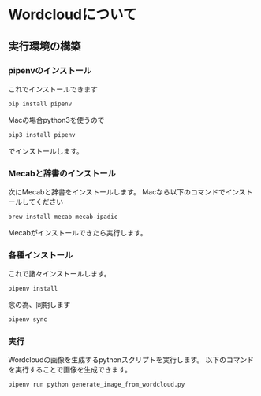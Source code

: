 # Wordcloudについて

## 実行環境の構築

### pipenvのインストール

これでインストールできます

```sh
pip install pipenv
```

Macの場合python3を使うので

```sh
pip3 install pipenv
```

でインストールします。

### Mecabと辞書のインストール

次にMecabと辞書をインストールします。
Macなら以下のコマンドでインストールしてください

```sh
brew install mecab mecab-ipadic
```

Mecabがインストールできたら実行します。

### 各種インストール

これで諸々インストールします。

```sh
pipenv install
```

念の為、同期します

```sh
pipenv sync
```

### 実行

Wordcloudの画像を生成するpythonスクリプトを実行します。
以下のコマンドを実行することで画像を生成できます。

```sh
pipenv run python generate_image_from_wordcloud.py
```


